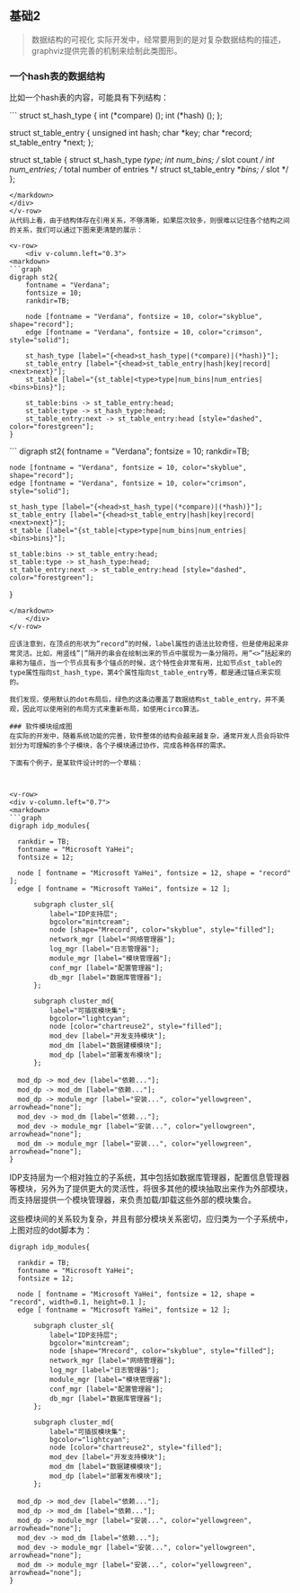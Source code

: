 ## 基础2

> 数据结构的可视化 实际开发中，经常要用到的是对复杂数据结构的描述，graphviz提供完善的机制来绘制此类图形。

### 一个hash表的数据结构
比如一个hash表的内容，可能具有下列结构：

<v-row>
<div v-column.left="0.7">
<markdown>
```
struct st_hash_type {
	int (*compare) ();
	int (*hash) ();
};

struct st_table_entry {
	unsigned int hash;
	char *key;
	char *record;
	st_table_entry *next;
};

struct st_table {
	struct st_hash_type *type;
	int num_bins; /* slot count */
	int num_entries; /* total number of entries */
	struct st_table_entry **bins; /* slot */
};
```
</markdown>
</div>
</v-row>
从代码上看，由于结构体存在引用关系，不够清晰，如果层次较多，则很难以记住各个结构之间的关系，我们可以通过下图来更清楚的展示：

<v-row>
	<div v-column.left="0.3">
<markdown>
```graph
digraph st2{
	fontname = "Verdana";
	fontsize = 10;
	rankdir=TB;

	node [fontname = "Verdana", fontsize = 10, color="skyblue", shape="record"];
	edge [fontname = "Verdana", fontsize = 10, color="crimson", style="solid"];

	st_hash_type [label="{<head>st_hash_type|(*compare)|(*hash)}"];
	st_table_entry [label="{<head>st_table_entry|hash|key|record|<next>next}"];
	st_table [label="{st_table|<type>type|num_bins|num_entries|<bins>bins}"];

	st_table:bins -> st_table_entry:head;
	st_table:type -> st_hash_type:head;
	st_table_entry:next -> st_table_entry:head [style="dashed", color="forestgreen"];
}
```
</markdown>
</div>
<div v-column.right="0.7">
<markdown>
```
digraph st2{
	fontname = "Verdana";
	fontsize = 10;
	rankdir=TB;

	node [fontname = "Verdana", fontsize = 10, color="skyblue", shape="record"];
	edge [fontname = "Verdana", fontsize = 10, color="crimson", style="solid"];

	st_hash_type [label="{<head>st_hash_type|(*compare)|(*hash)}"];
	st_table_entry [label="{<head>st_table_entry|hash|key|record|<next>next}"];
	st_table [label="{st_table|<type>type|num_bins|num_entries|<bins>bins}"];

	st_table:bins -> st_table_entry:head;
	st_table:type -> st_hash_type:head;
	st_table_entry:next -> st_table_entry:head [style="dashed", color="forestgreen"];
}
```
</markdown>
	</div>
</v-row>

应该注意到，在顶点的形状为”record”的时候，label属性的语法比较奇怪，但是使用起来非常灵活。比如，用竖线”|”隔开的串会在绘制出来的节点中展现为一条分隔符。用”<>”括起来的串称为锚点，当一个节点具有多个锚点的时候，这个特性会非常有用，比如节点st_table的type属性指向st_hash_type，第4个属性指向st_table_entry等，都是通过锚点来实现的。

我们发现，使用默认的dot布局后，绿色的这条边覆盖了数据结构st_table_entry，并不美观，因此可以使用别的布局方式来重新布局，如使用circo算法。

### 软件模块组成图
在实际的开发中，随着系统功能的完善，软件整体的结构会越来越复杂，通常开发人员会将软件划分为可理解的多个子模块，各个子模块通过协作，完成各种各样的需求。

下面有个例子，是某软件设计时的一个草稿：



<v-row>
<div v-column.left="0.7">
<markdown>
```graph
digraph idp_modules{

  rankdir = TB;
  fontname = "Microsoft YaHei";
  fontsize = 12;
  
  node [ fontname = "Microsoft YaHei", fontsize = 12, shape = "record" ];
  edge [ fontname = "Microsoft YaHei", fontsize = 12 ];
  
      subgraph cluster_sl{
          label="IDP支持层";
          bgcolor="mintcream";
          node [shape="Mrecord", color="skyblue", style="filled"];
          network_mgr [label="网络管理器"];
          log_mgr [label="日志管理器"];
          module_mgr [label="模块管理器"];
          conf_mgr [label="配置管理器"];
          db_mgr [label="数据库管理器"];
      };
  
      subgraph cluster_md{
          label="可插拔模块集";
          bgcolor="lightcyan";
          node [color="chartreuse2", style="filled"];
          mod_dev [label="开发支持模块"];
          mod_dm [label="数据建模模块"];
          mod_dp [label="部署发布模块"];
      };
  
  mod_dp -> mod_dev [label="依赖..."];
  mod_dp -> mod_dm [label="依赖..."];
  mod_dp -> module_mgr [label="安装...", color="yellowgreen", arrowhead="none"];
  mod_dev -> mod_dm [label="依赖..."];
  mod_dev -> module_mgr [label="安装...", color="yellowgreen", arrowhead="none"];
  mod_dm -> module_mgr [label="安装...", color="yellowgreen", arrowhead="none"];
}
```
</markdown>
</div>
<div v-column.right="0.3">

</div>
</v-row>
IDP支持层为一个相对独立的子系统，其中包括如数据库管理器，配置信息管理器等模块，另外为了提供更大的灵活性，将很多其他的模块抽取出来作为外部模块，而支持层提供一个模块管理器，来负责加载/卸载这些外部的模块集合。

这些模块间的关系较为复杂，并且有部分模块关系密切，应归类为一个子系统中，上图对应的dot脚本为：
<markdown>
```
digraph idp_modules{

  rankdir = TB;
  fontname = "Microsoft YaHei";
  fontsize = 12;
  
  node [ fontname = "Microsoft YaHei", fontsize = 12, shape = "record", width=0.1, height=0.1 ];
  edge [ fontname = "Microsoft YaHei", fontsize = 12 ];
  
      subgraph cluster_sl{
          label="IDP支持层";
          bgcolor="mintcream";
          node [shape="Mrecord", color="skyblue", style="filled"];
          network_mgr [label="网络管理器"];
          log_mgr [label="日志管理器"];
          module_mgr [label="模块管理器"];
          conf_mgr [label="配置管理器"];
          db_mgr [label="数据库管理器"];
      };
  
      subgraph cluster_md{
          label="可插拔模块集";
          bgcolor="lightcyan";
          node [color="chartreuse2", style="filled"];
          mod_dev [label="开发支持模块"];
          mod_dm [label="数据建模模块"];
          mod_dp [label="部署发布模块"];
      };
  
  mod_dp -> mod_dev [label="依赖..."];
  mod_dp -> mod_dm [label="依赖..."];
  mod_dp -> module_mgr [label="安装...", color="yellowgreen", arrowhead="none"];
  mod_dev -> mod_dm [label="依赖..."];
  mod_dev -> module_mgr [label="安装...", color="yellowgreen", arrowhead="none"];
  mod_dm -> module_mgr [label="安装...", color="yellowgreen", arrowhead="none"];
}
```
</markdown>





